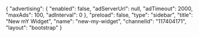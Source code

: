 {
    "advertising": {
        "enabled": false,
        "adServerUrl": null,
        "adTimeout": 2000,
        "maxAds": 100,
        "adInterval": 0
    },
    "preload": false,
    "type": "sidebar",
    "title": "New mY Widget",
    "name": "new-my-widget",
    "channelId": "117404171",
    "layout": "bootstrap"
}